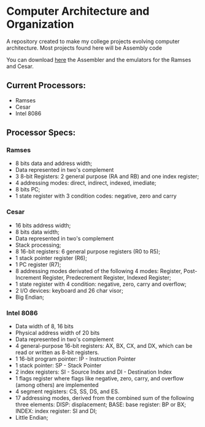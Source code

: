 # Computer Architecture and Organization

A repository created to make my college projects evolving computer architecture.
Most projects found here will be Assembly code

You can download <a href="https://downgit.github.io/#/home?url=https://github.com/nicolascoutochaves/computer-architecture/blob/master/Emulators.zip!" target="_blank" >here</a> the Assembler and the emulators for the Ramses and Cesar.

## Current Processors:

- Ramses
- Cesar
- Intel 8086


## Processor Specs:

### Ramses

- 8 bits data and address width;
- Data represented in two's complement
- 3 8-bit Registers: 2 general purpose (RA and RB) and one index register;
- 4 addressing modes: direct, indirect, indexed, imediate;
- 8 bits PC;
- 1 state register with 3 condition codes: negative, zero and carry

### Cesar

- 16 bits address width;
- 8 bits data width;
- Data represented in two's complement
- Stack processing;
- 8 16-bit registers: 6 general purpose registers (R0 to R5);
- 1 stack pointer register (R6);
- 1 PC register (R7);
- 8 addressing modes derivated of the following 4 modes: Register, Post-Increment Register, Predecrement Register, Indexed Register;
- 1 state register with 4 condition: negative, zero, carry and overflow;
- 2 I/O devices: keyboard and 26 char visor;
- Big Endian;

### Intel 8086

- Data width of 8, 16 bits
- Physical address width of 20 bits
- Data represented in two's complement
- 4 general-purpose 16-bit registers: AX, BX, CX, and DX, which can be read or written as 8-bit registers.
- 1 16-bit program pointer: IP - Instruction Pointer
- 1 stack pointer: SP - Stack Pointer
- 2 index registers: SI - Source Index and DI - Destination Index
- 1 flags register where flags like negative, zero, carry, and overflow (among others) are implemented
- 4 segment registers: CS, SS, DS, and ES.
- 17 addressing modes, derived from the combined sum of the following three elements:
    DISP: displacement;
    BASE: base register: BP or BX;
    INDEX: index register: SI and DI;
- Little Endian;


